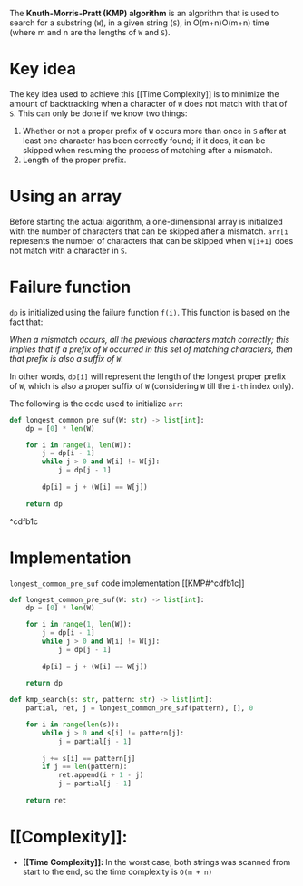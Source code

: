 The **Knuth-Morris-Pratt (KMP) algorithm** is an algorithm that is used to search for a substring (`W`), in a given string (`S`), in O(m+n)O(m+n) time (where m and n are the lengths of `W` and `S`).

# Key idea

The key idea used to achieve this [[Time Complexity]] is to minimize the amount of backtracking when a character of `W` does not match with that of `S`. This can only be done if we know two things:

1.  Whether or not a proper prefix of `W` occurs more than once in `S` after at least one character has been correctly found; if it does, it can be skipped when resuming the process of matching after a mismatch.
2.  Length of the proper prefix.

# Using an array
Before starting the actual algorithm, a one-dimensional array is initialized with the number of characters that can be skipped after a mismatch. `arr[i` represents the number of characters that can be skipped when `W[i+1]` does not match with a character in `S`.

# Failure function
`dp` is initialized using the failure function `f(i)`. This function is based on the fact that:

_When a mismatch occurs, all the previous characters match correctly; this implies that if a prefix of `W` occurred in this set of matching characters, then that prefix is also a suffix of `W`_.

In other words, `dp[i]` will represent the length of the longest proper prefix of `W`, which is also a proper suffix of `W` (considering `W` till the `i-th` index only).

The following is the code used to initialize `arr`:

```python
def longest_common_pre_suf(W: str) -> list[int]:
    dp = [0] * len(W)

    for i in range(1, len(W)):
        j = dp[i - 1]
        while j > 0 and W[i] != W[j]:
            j = dp[j - 1]
        
        dp[i] = j + (W[i] == W[j])
        
    return dp
```

^cdfb1c

# Implementation
`longest_common_pre_suf` code implementation [[KMP#^cdfb1c]]
```python
def longest_common_pre_suf(W: str) -> list[int]:
    dp = [0] * len(W)

    for i in range(1, len(W)):
        j = dp[i - 1]
        while j > 0 and W[i] != W[j]:
            j = dp[j - 1]
        
        dp[i] = j + (W[i] == W[j])
        
    return dp

def kmp_search(s: str, pattern: str) -> list[int]:
    partial, ret, j = longest_common_pre_suf(pattern), [], 0

    for i in range(len(s)):
        while j > 0 and s[i] != pattern[j]:
            j = partial[j - 1]
        
        j += s[i] == pattern[j]
        if j == len(pattern):
            ret.append(i + 1 - j)
            j = partial[j - 1]
    
    return ret
```

# [[Complexity]]:
- **[[Time Complexity]]:** In the worst case, both strings was scanned from start to the end, so the time complexity is `O(m + n)`